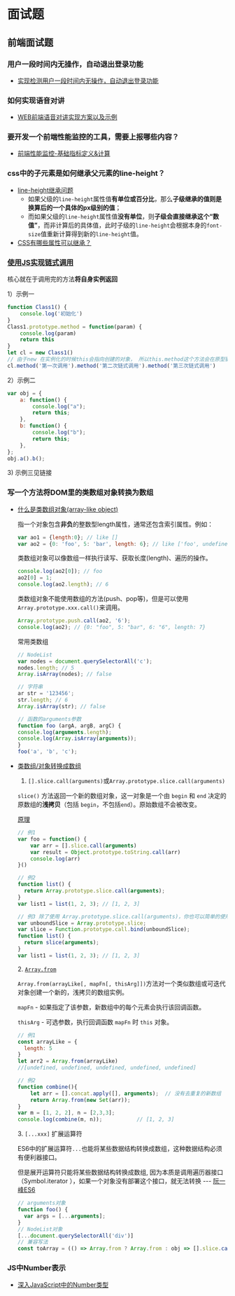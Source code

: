 # 面试题

## 前端面试题

### 用户一段时间内无操作，自动退出登录功能

* [实现检测用户一段时间内无操作，自动退出登录功能](http://www.4k8k.xyz/article/think\_A\_lot/100855169)

### 如何实现语音对讲

* [WEB前端语音对讲实现方案以及示例](https://blog.csdn.net/klsstt/article/details/94616528?utm\_source=app\&app\_version=5.3.0)

### 要开发一个前端性能监控的工具，需要上报哪些内容？

* [前端性能监控-基础指标定义&计算](https://juejin.cn/post/6887108904766046216)

### css中的子元素是如何继承父元素的line-height？

* [line-height继承问题](https://chenoge.github.io/2018/05/27/CSS-line-height%E7%BB%A7%E6%89%BF%E9%97%AE%E9%A2%98/)
  * 如果父级的`line-height`属性值**有单位或百分比**，那么**子级继承的值则是换算后的一个具体的px级别的值**；
  * 而如果父级的`line-height`属性值**没有单位**，则**子级会直接继承这个“数值”**，而非计算后的具体值，此时子级的`line-height`会根据本身的`font-size`值重新计算得到新的`line-height`值。
* [CSS有哪些属性可以继承？](https://www.jianshu.com/p/34044e3c9317)

### [使用JS实现链式调用](https://zhuanlan.zhihu.com/p/498209186?utm\_source=wechat\_session\&utm\_medium=social\&utm\_oi=545907922706681856)

核心就在于调用完的方法**将自身实例返回**

1）示例一

```javascript
function Class1() {
    console.log('初始化')
}
Class1.prototype.method = function(param) {
    console.log(param)
    return this
}
let cl = new Class1()
// 由于new 在实例化的时候this会指向创建的对象， 所以this.method这个方法会在原型链中找到。
cl.method('第一次调用').method('第二次链式调用').method('第三次链式调用')
```

2）示例二

```javascript
var obj = {
    a: function() {
        console.log("a");
        return this;
    },
    b: function() {
        console.log("b");
        return this;
    },
};
obj.a().b();
```

3\) 示例三见链接

### 写一个方法将DOM里的类数组对象转换为数组

*   [什么是类数组对象(array-like object)](https://blog.axiu.me/what-is-array-like-object/)

    指一个对象包含**非负**的整数型length属性，通常还包含索引属性。例如：

    ```javascript
    var ao1 = {length:0}; // like []
    var ao2 = {0: 'foo', 5: 'bar', length: 6}; // like ['foo', undefined x 4, 'bar']
    ```

    类数组对象可以像数组一样执行读写、获取长度(length)、遍历的操作。

    ```javascript
    console.log(ao2[0]); // foo 
    ao2[0] = 1;
    console.log(ao2.length); // 6
    ```

    类数组对象不能使用数组的方法(push、pop等)，但是可以使用`Array.prototype.xxx.call()`来调用。

    ```javascript
    Array.prototype.push.call(ao2, '6');
    console.log(ao2); // {0: "foo", 5: "bar", 6: "6", length: 7}
    ```

    常用类数组

    ```javascript
    // NodeList
    var nodes = document.querySelectorAll('c');
    nodes.length; // 5
    Array.isArray(nodes); // false

    // 字符串
    ar str = '123456';
    str.length; // 6
    Array.isArray(str); // false

    // 函数的arguments参数
    function foo (argA, argB, argC) {
    console.log(arguments.length);
    console.log(Array.isArray(arguments));
    }
    foo('a', 'b', 'c');
    ```
*   [类数组/对象转换成数组](https://juejin.cn/post/6844903920637050888)

    1. `[].slice.call(arguments)`或`Array.prototype.slice.call(arguments)`

    `slice()` 方法返回一个新的数组对象，这一对象是一个由 `begin` 和 `end` 决定的原数组的**浅拷贝**（包括 `begin`，不包括`end`）。原始数组不会被改变。

    [原理](https://developer.mozilla.org/zh-CN/docs/Web/JavaScript/Reference/Global\_Objects/Array/slice#%E7%B2%BE%E7%AE%80%E8%B7%A8%E6%B5%8F%E8%A7%88%E5%99%A8%E8%A1%8C%E4%B8%BA)

    ```javascript
    // 例1
    var foo = function() {
        var arr = [].slice.call(arguments)
        var result = Object.prototype.toString.call(arr)
        console.log(arr) 
    }()

    // 例2
    function list() {
      return Array.prototype.slice.call(arguments);
    }
    var list1 = list(1, 2, 3); // [1, 2, 3]

    // 例3 除了使用 Array.prototype.slice.call(arguments)，你也可以简单的使用 [].slice.call(arguments) 来代替。另外，你可以使用 bind 来简化该过程。
    var unboundSlice = Array.prototype.slice;
    var slice = Function.prototype.call.bind(unboundSlice);
    function list() {
      return slice(arguments);
    }
    var list1 = list(1, 2, 3); // [1, 2, 3]
    ```

    2\. [`Array.from`](https://developer.mozilla.org/zh-CN/docs/Web/JavaScript/Reference/Global\_Objects/Array/from)

    `Array.from(arrayLike[, mapFn[, thisArg]])`方法对一个类似数组或可迭代对象创建一个新的，浅拷贝的数组实例。

    `mapFn` - 如果指定了该参数，新数组中的每个元素会执行该回调函数。

    `thisArg` - 可选参数，执行回调函数 `mapFn` 时 `this` 对象。

    ```javascript
    // 例1
    const arrayLike = {
      length: 5
    }
    let arr2 = Array.from(arrayLike)
    //[undefined, undefined, undefined, undefined, undefined]

    // 例2
    function combine(){ 
        let arr = [].concat.apply([], arguments);  // 没有去重复的新数组 
        return Array.from(new Set(arr));
    } 
    var m = [1, 2, 2], n = [2,3,3]; 
    console.log(combine(m, n));           // [1, 2, 3]
    ```

    3\. `[...xxx]` 扩展运算符

    ES6中的扩展运算符`...`也能将某些数据结构转换成数组，这种数据结构必须有便利器接口。

    但是展开运算符只能将某些数据结构转换成数组, 因为本质是调用遍历器接口（Symbol.iterator ），如果一个对象没有部署这个接口，就无法转换 --- [阮一峰ES6](https://link.juejin.cn/?target=http%3A%2F%2Fes6.ruanyifeng.com%2F%23docs%2Farray)

    ```javascript
    // arguments对象
    function foo() {
      var args = [...arguments];
    }
    // NodeList对象
    [...document.querySelectorAll('div')]
    // 兼容写法
    const toArray = (() => Array.from ? Array.from : obj => [].slice.call(obj))();
    ```

### JS中Number表示

* [深入JavaScript中的Number类型](https://codeantenna.com/a/gW2Nj4WqDz)

